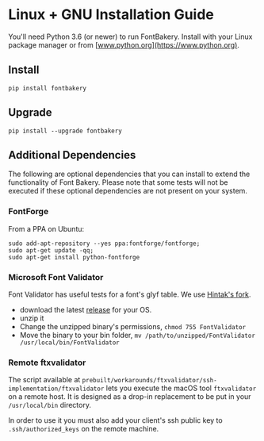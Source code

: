 # Linux + GNU Installation Guide

You'll need Python 3.6 (or newer) to run FontBakery. Install with your Linux package manager or from [www.python.org](https://www.python.org).

## Install

    pip install fontbakery

## Upgrade

    pip install --upgrade fontbakery

## Additional Dependencies

The following are optional dependencies that you can install to extend the functionality of Font Bakery.  Please note that some tests will not be executed if these optional dependencies are not present on your system.

### FontForge

From a PPA on Ubuntu:

    sudo add-apt-repository --yes ppa:fontforge/fontforge;
    sudo apt-get update -qq;
    sudo apt-get install python-fontforge

### Microsoft Font Validator

Font Validator has useful tests for a font's glyf table. We use [Hintak's fork](https://github.com/HinTak/Font-Validator).

* download the latest [release](https://github.com/HinTak/Font-Validator/releases) for your OS.
* unzip it
* Change the unzipped binary's permissions, `chmod 755 FontValidator`
* Move the binary to your bin folder, `mv /path/to/unzipped/FontValidator /usr/local/bin/FontValidator`


### Remote ftxvalidator

The script available at `prebuilt/workarounds/ftxvalidator/ssh-implementation/ftxvalidator` lets you execute the macOS tool `ftxvalidator` on a remote host. It is designed as a drop-in replacement to be put in your `/usr/local/bin` directory.

In order to use it you must also add your client's ssh public key to `.ssh/authorized_keys` on the remote machine.

